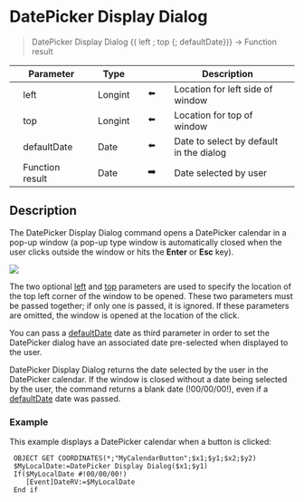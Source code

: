 # DatePicker Display Dialog

> DatePicker Display Dialog {( left ; top {; defaultDate})} -> Function result

|     | Parameter |     | Type |     |     |     | Description |     |
| --- | --- | --- | --- | --- | --- | --- | --- | --- |
|     | left |     | Longint |     | ⬅️ |     | Location for left side of window |     |
|     | top |     | Longint |     | ⬅️ |     | Location for top of window |     |
|     | defaultDate |     | Date |     | ⬅️ |     | Date to select by default in the dialog |     |
|     | Function result |     | Date |     | ➡️ |     | Date selected by user |     |

## Description

The DatePicker Display Dialog command opens a DatePicker calendar in a pop-up window (a pop-up type window is automatically closed when the user clicks outside the window or hits the **Enter** or **Esc** key).

![](https://doc.4d.com/4Dv19/picture/307838/pict307838.en.png)

The two optional [left](# "Location for left side of window") and [top](# "Location for top of window") parameters are used to specify the location of the top left corner of the window to be opened. These two parameters must be passed together; if only one is passed, it is ignored. If these parameters are omitted, the window is opened at the location of the click.

You can pass a [defaultDate](# "Date to select by default in the dialog") date as third parameter in order to set the DatePicker dialog have an associated date pre-selected when displayed to the user.

DatePicker Display Dialog returns the date selected by the user in the DatePicker calendar. If the window is closed without a date being selected by the user, the command returns a blank date (!00/00/00!), even if a [defaultDate](# "Date to select by default in the dialog") date was passed.

### Example  

This example displays a DatePicker calendar when a button is clicked:

```4d
 OBJECT GET COORDINATES(*;"MyCalendarButton";$x1;$y1;$x2;$y2)  
 $MyLocalDate:=DatePicker Display Dialog($x1;$y1)  
 If($MyLocalDate #!00/00/00!)  
    [Event]DateRV:=$MyLocalDate  
 End if
```
